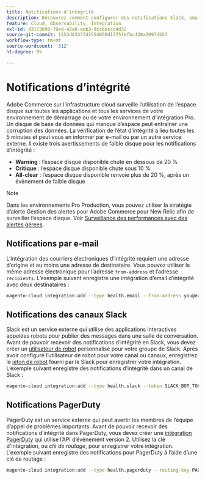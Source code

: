 ```yaml
---
title: Notifications d’intégrité
description: Découvrez comment configurer des notifications Slack, email et PagerDuty pour l’utilisation de l’espace disque sur votre projet d’infrastructure cloud Adobe Commerce.
feature: Cloud, Observability, Integration
exl-id: d3173098-78ed-42a8-aeb3-9ccbaccc4d32
source-git-commit: 1253d8357fd2554050d1775fefbc420a2097db5f
workflow-type: tm+mt
source-wordcount: '312'
ht-degree: 0%

---
```


# Notifications d’intégrité

Adobe Commerce sur l’infrastructure cloud surveille l’utilisation de l’espace disque sur toutes les applications et tous les services de votre environnement de démarrage ou de votre environnement d’intégration Pro. Un disque de base de données qui manque d’espace peut entraîner une corruption des données. La vérification de l’état d’intégrité a lieu toutes les 5 minutes et peut vous en informer par e-mail ou par un autre service externe. Il existe trois avertissements de faible disque pour les notifications d’intégrité :

- **Warning** : l’espace disque disponible chute en dessous de 20 %
- **Critique** : l’espace disque disponible chute sous 10 %
- **All-clear** : l’espace disque disponible renvoie plus de 20 %, après un événement de faible disque

>[!NOTE]
>
>Dans les environnements Pro Production, vous pouvez utiliser la stratégie d’alerte Gestion des alertes pour Adobe Commerce pour New Relic afin de surveiller l’espace disque. Voir [Surveillance des performances avec des alertes gérées](../monitor/investigate-performance.md#monitor-performance-with-managed-alerts).

## Notifications par e-mail

L’intégration des courriers électroniques d’intégrité requiert une adresse d’origine et au moins une adresse de destinataire. Vous pouvez utiliser la même adresse électronique pour l’adresse `from-address` et l’adresse `recipients`. L’exemple suivant enregistre une intégration d’email d’intégrité avec deux destinataires :

```bash
magento-cloud integration:add --type health.email --from-address you@example.com --recipients them@example.com --recipients others@example.com
```

## Notifications des canaux Slack

Slack est un service externe qui utilise des applications interactives appelées robots pour publier des messages dans une salle de conversation. Avant de pouvoir recevoir des notifications d’intégrité en Slack, vous devez créer un [utilisateur de robot](https://api.slack.com/bot-users) personnalisé pour votre groupe de Slack. Après avoir configuré l’utilisateur de robot pour votre canal ou canaux, enregistrez le [jeton de robot](https://api.slack.com/docs/token-types#bot) fourni par le Slack pour enregistrer votre intégration. L’exemple suivant enregistre des notifications d’intégrité dans un canal de Slack :

```bash
magento-cloud integration:add --type health.slack --token SLACK_BOT_TOKEN --channel '#slack-channel-name'
```

## Notifications PagerDuty

PagerDuty est un service externe qui peut avertir les membres de l’équipe d’appel de problèmes importants. Avant de pouvoir recevoir des notifications d’intégrité dans PagerDuty, vous devez créer une [intégration PagerDuty](https://developer.pagerduty.com/v2/docs/integrating) qui utilise l’API d’événement version 2. Utilisez la clé d&#39;intégration, ou _clé de routage_, pour enregistrer votre intégration. L’exemple suivant enregistre des notifications pour PagerDuty à l’aide d’une clé de routage :

```bash
magento-cloud integration:add --type health.pagerduty --routing-key PAGERDUTY_ROUTING_KEY
```
